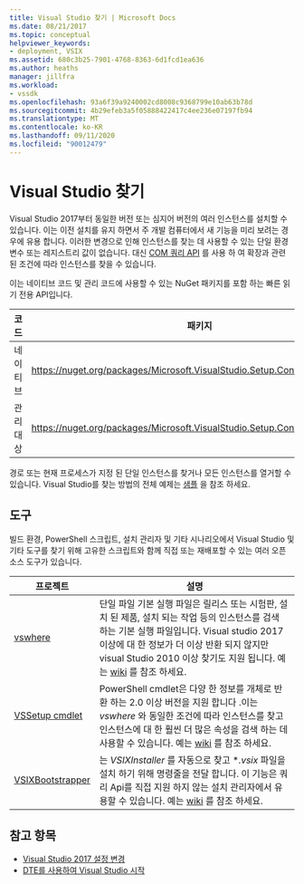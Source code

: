 ```yaml
---
title: Visual Studio 찾기 | Microsoft Docs
ms.date: 08/21/2017
ms.topic: conceptual
helpviewer_keywords:
- deployment, VSIX
ms.assetid: 680c3b25-7901-4768-8363-6d1fcd1ea636
ms.author: heaths
manager: jillfra
ms.workload:
- vssdk
ms.openlocfilehash: 93a6f39a9240002cd8008c9368799e10ab63b78d
ms.sourcegitcommit: 4b29efeb3a5f05888422417c4ee236e07197fb94
ms.translationtype: MT
ms.contentlocale: ko-KR
ms.lasthandoff: 09/11/2020
ms.locfileid: "90012479"
---
```

# <a name="locate-visual-studio"></a>Visual Studio 찾기

Visual Studio 2017부터 동일한 버전 또는 심지어 버전의 여러 인스턴스를 설치할 수 있습니다. 이는 이전 설치를 유지 하면서 주 개발 컴퓨터에서 새 기능을 미리 보려는 경우에 유용 합니다. 이러한 변경으로 인해 인스턴스를 찾는 데 사용할 수 있는 단일 환경 변수 또는 레지스트리 값이 없습니다. 대신 [COM 쿼리 API](/dotnet/api/microsoft.visualstudio.setup.configuration) 를 사용 하 여 확장과 관련 된 조건에 따라 인스턴스를 찾을 수 있습니다.

이는 네이티브 코드 및 관리 코드에 사용할 수 있는 NuGet 패키지를 포함 하는 빠른 읽기 전용 API입니다.

| 코드 | 패키지 |
| ---- | --- |
| 네이티브 | https://nuget.org/packages/Microsoft.VisualStudio.Setup.Configuration.Native |
| 관리 대상 | https://nuget.org/packages/Microsoft.VisualStudio.Setup.Configuration.Interop |

경로 또는 현재 프로세스가 지정 된 단일 인스턴스를 찾거나 모든 인스턴스를 열거할 수 있습니다. Visual Studio를 찾는 방법의 전체 예제는 [샘플](https://github.com/Microsoft/vs-setup-samples) 을 참조 하세요.

## <a name="tools"></a>도구

빌드 환경, PowerShell 스크립트, 설치 관리자 및 기타 시나리오에서 Visual Studio 및 기타 도구를 찾기 위해 고유한 스크립트와 함께 직접 또는 재배포할 수 있는 여러 오픈 소스 도구가 있습니다.

| 프로젝트 | 설명 |
| ------- | ----------- |
| [vswhere](https://github.com/Microsoft/vswhere) | 단일 파일 기본 실행 파일은 릴리스 또는 시험판, 설치 된 제품, 설치 되는 작업 등의 인스턴스를 검색 하는 기본 실행 파일입니다. Visual studio 2017 이상에 대 한 정보가 더 이상 반환 되지 않지만 visual Studio 2010 이상 찾기도 지원 됩니다. 예는 [wiki](https://github.com/Microsoft/vswhere/wiki) 를 참조 하세요. |
| [VSSetup cmdlet](https://github.com/Microsoft/vssetup.powershell) | PowerShell cmdlet은 다양 한 정보를 개체로 반환 하는 2.0 이상 버전을 지원 합니다 .이는 _vswhere_ 와 동일한 조건에 따라 인스턴스를 찾고 인스턴스에 대 한 훨씬 더 많은 속성을 검색 하는 데 사용할 수 있습니다. 예는 [wiki](https://github.com/Microsoft/vssetup.powershell/wiki) 를 참조 하세요. |
| [VSIXBootstrapper](https://github.com/Microsoft/vsixbootstrapper) | 는 _VSIXInstaller_ 를 자동으로 찾고 **.vsix* 파일을 설치 하기 위해 명령줄을 전달 합니다. 이 기능은 쿼리 Api를 직접 지원 하지 않는 설치 관리자에서 유용할 수 있습니다. 예는 [wiki](https://github.com/Microsoft/vsixbootstrapper/wiki) 를 참조 하세요. |

## <a name="see-also"></a>참고 항목

* [Visual Studio 2017 설정 변경](https://devblogs.microsoft.com/setup/changes-to-visual-studio-15-setup/)
* [DTE를 사용하여 Visual Studio 시작](launch-visual-studio-dte.md)